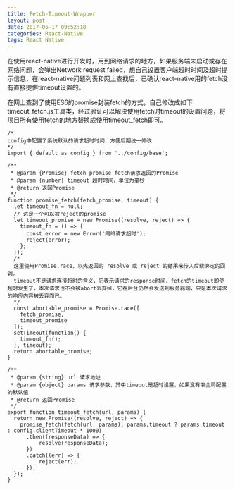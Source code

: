 ```yaml
---
title: Fetch-Timeout-Wrapper
layout: post
date: 2017-06-17 09:52:18
categories: React-Native
tags: React Native
---
```


在使用react-native进行开发时，用到网络请求的地方，如果服务端未启动或存在网络问题，会弹出Network request failed，想自己设置客户端超时时间及超时提示信息，在react-native问题列表和网上查找后，已确认react-native用的fetch没有直接提供timeout设置的。

在网上查到了使用ES6的promise封装fetch的方式，自己修改成如下timeout_fetch.js工具类，经过验证可以解决使用fetch时timeout的设置问题，将项目所有使用fetch的地方替换成使用timeout_fetch即可。

```
/*
config中配置了系统默认的请求超时时间，方便后期统一修改
*/
import { default as config } from '../config/base';

/**
 * @param {Promise} fetch_promise fetch请求返回的Promise
 * @param {number} timeout 超时时间，单位为毫秒
 * @return 返回Promise
 */
function promise_fetch(fetch_promise, timeout) {
  let timeout_fn = null;
  // 这是一个可以被reject的promise
  let timeout_promise = new Promise((resolve, reject) => {
    timeout_fn = () => {
      const error = new Error('网络请求超时');
      reject(error);
    };
  });
  /*
  这里使用Promise.race，以先返回的 resolve 或 reject 的结果来传入后续绑定的回调。
  timeout不是请求连接超时的含义，它表示请求的response时间，fetch的timeout即使超时发生了，本次请求也不会被abort丢弃掉，它在后台仍然会发送到服务器端，只是本次请求的响应内容被丢弃而已。
  */
  const abortable_promise = Promise.race([
    fetch_promise,
    timeout_promise
  ]);
  setTimeout(function() {
    timeout_fn();
  }, timeout);
  return abortable_promise;
}

/**
 * @param {string} url 请求地址
 * @param {object} params 请求参数，其中timeout是超时设置，如果没有取全局配置的默认值
 * @return 返回Promise
 */
export function timeout_fetch(url, params) {
  return new Promise((resolve, reject) => {
    promise_fetch(fetch(url, params), params.timeout ? params.timeout : config.clientTimeout * 1000)
      .then((responseData) => {
          resolve(responseData);
      })
      .catch((err) => {
          reject(err);
      });
  });
}
```

